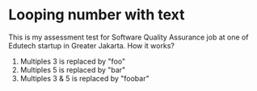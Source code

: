 # Looping number with text

This is my assessment test for Software Quality Assurance job at one of Edutech startup in Greater Jakarta. How it works?
1. Multiples 3 is replaced by "foo"
2. Multiples 5 is replaced by "bar"
3. Multiples 3 & 5 is replaced by "foobar"
